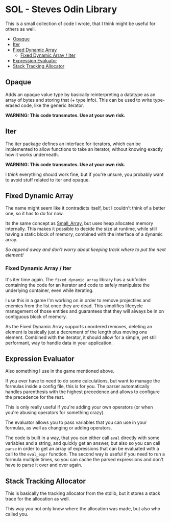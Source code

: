 # SOL - Steves Odin Library

This is a small collection of code I wrote, that I think might
be useful for others as well.

- [Opaque](#opaque)
- [Iter](#iter)
- [Fixed Dynamic Array](#fixed-dynamic-array)
  - [Fixed Dynamic Array / Iter](#fixed-dynamic-array--iter)
- [Expression Evaluator](#expression-evaluator)
- [Stack Tracking Allocator](#stack-tracking-allocator)

## Opaque
Adds an opaque value type by basically reinterpreting a datatype as
an array of bytes and storing that (+ type info). This can be used
to write type-erased code, like the generic iterator.

**WARNING: This code transmutes. Use at your own risk.**

## Iter
The iter package defines an interface for iterators,
which can be implemented to allow functions to take an iterator,
without knowing exactly how it works underneath.

**WARNING: This code transmutes. Use at your own risk.**

I _think_ everything should work fine, but if you're unsure,
you probably want to avoid stuff related to iter and opaque.

## Fixed Dynamic Array
The name might seem like it contradicts itself,
but I couldn't think of a better one, so it has to do for now.

Its the same concept as [Small_Array](https://pkg.odin-lang.org/core/container/small_array/),
but uses heap allocated memory internally.
This makes it possible to decide the size at runtime,
while still having a static block of memory,
combined with the interface of a dynamic array.

_So append away and don't worry about keeping track where to put the next element!_

### Fixed Dynamic Array / Iter
It's iter time again. The `fixed_dynamic_array` library has a subfolder containing
the code for an iterator and code to safely manipulate the underlying container,
even while iterating.

I use this in a game I'm working on in order to remove projectiles and enemies
from the list once they are dead. This simplifies lifecycle management of those
entities and guarantees that they will always be in on contiguous block of memory.

As the Fixed Dynamic Array supports unordered removes, deleting an element is
basically just a decrement of the length plus moving one element.
Combined with the iterator, it should allow for a simple, yet still performant,
way to handle data in your application.

## Expression Evaluator
Also something I use in the game mentioned above.

If you ever have to need to do some calculations, but want to manage the formulas
inside a config file, this is for you. The parser automatically handles parenthesis
with the highest precedence and allows to configure the precedence for the rest.

This is only really useful if you're adding your own operators
(or when you're abusing operators for something crazy).

The evaluator allows you to pass variables that you can use in your formulas,
as well as changing or adding operators.

The code is built in a way, that you can either call `eval` directly with
some variables and a string, and quickly get an answer, but also so you
can call `parse` in order to get an array of expressions that can be evaluated
with a call to the `eval_expr` function. The second way is useful if you need to run
a formula multiple times, so you can cache the parsed expressions and
don't have to parse it over and over again.

## Stack Tracking Allocator
This is basically the tracking allocator from the stdlib,
but it stores a stack trace for the allocation as well.

This way you not only know where the allocation was made,
but also who called you.
